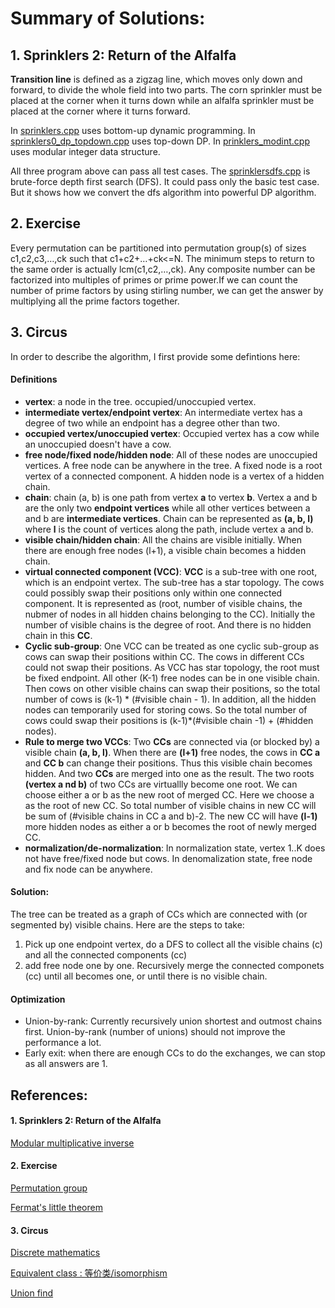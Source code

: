 # Summary of Solutions:

## 1. Sprinklers 2: Return of the Alfalfa

**Transition line** is defined as a zigzag line, which moves only down and forward, to divide the whole field into two parts.  The corn sprinkler must be placed at the corner when it turns down while an alfalfa sprinkler must be placed at the corner where it turns forward.

In [sprinklers.cpp](/2020_03Open/sprinklers.cpp) uses bottom-up dynamic programming.
In [sprinklers0_dp_topdown.cpp](/2020_03Open/sprinklers0_dp_topdown.cpp) uses top-down DP.
In [prinklers_modint.cpp](/2020_03Open/sprinklers_modint.cpp) uses modular integer data structure.

All three program above can pass all test cases.  The [sprinklersdfs.cpp](/2020_03Open/sprinklersdfs.cpp) is brute-force depth first search (DFS).  It could pass only the basic test case.  But it shows how we convert the dfs algorithm into powerful DP algorithm.


## 2. Exercise

Every permutation can be partitioned into permutation group(s) of sizes c1,c2,c3,…,ck such that c1+c2+…+ck<=N.  The minimum steps to return to the same order is actually lcm(c1,c2,…,ck).  Any composite number can be factorized into multiples of primes or prime power.If we can count the number of prime factors by using stirling number, we can get the answer by multiplying all the prime factors together.

## 3. Circus

In order to describe the algorithm, I first provide some defintions here:
#### Definitions

- **vertex**: a node in the tree. occupied/unoccupied vertex.
- **intermediate vertex/endpoint vertex**: An intermediate vertex has a degree of two while an endpoint has a degree other than two. 
- **occupied vertex/unoccupied vertex**: Occupied vertex has a cow while an unoccupied doesn't have a cow.
- **free node/fixed node/hidden node**: All of these nodes are unoccupied vertices. A free node can be anywhere in the tree. A fixed node is a root vertex of a connected component.  A hidden node is a vertex of a hidden chain.
- **chain**: chain (a, b) is one path from vertex **a** to vertex **b**. Vertex a and b are the only two **endpoint vertices** while all other vertices between a and b are **intermediate vertices**. Chain can be represented as **(a, b, l)** where **l** is the count of vertices along the path, include vertex a and b.
- **visible chain/hidden chain**: All the chains are visible initially. When there are enough free nodes (l+1), a visible chain becomes a hidden chain.
- **virtual connected component (VCC)**: **VCC** is a sub-tree with one root, which is an endpoint vertex. The sub-tree has a star topology.  The cows could possibly swap their positions only within one connected component.  It is represented as (root, number of visible chains, the nubmer of nodes in all hidden chains belonging to the CC).  Initially the number of visible chains is the degree of root.  And there is no hidden chain in this **CC**.
- **Cyclic sub-group**: One VCC can be treated as one cyclic sub-group as cows can swap their positions within CC.  The cows in different CCs could not swap their positions. As VCC has star topology, the root must be fixed endpoint.  All other (K-1) free nodes can be in one visible chain. Then cows on other visible chains can swap their positions, so the total number of cows is (k-1) * (#visible chain - 1). In addition, all the hidden nodes can temporarily used for storing cows.  So the total number of cows could swap their positions is (k-1)*(#visible chain -1) + (#hidden nodes).
- **Rule to merge two VCCs**: Two **CCs** are connected via (or blocked by) a visible chain **(a, b, l)**.  When there are **(l+1)** free nodes, the cows in **CC a** and **CC b** can change their positions.  Thus this visible chain becomes hidden. And two **CCs** are merged into one as the result.  The two roots **(vertex a nd b)** of two CCs are virtuallly become one root.  We can choose either a or b as the new root of merged CC. Here we choose a as the root of new CC.  So total number of visible chains in new CC will be sum of (#visible chains in CC a and b)-2.  The new CC will have  **(l-1)** more hidden nodes as either a or b becomes the root of newly merged CC.
- **normalization/de-normalization**: In normalization state, vertex 1..K does not have free/fixed node but cows. In denomalization state, free node and fix node can be anywhere.

#### Solution: 
The tree can be treated as a graph of CCs which are connected with (or segmented by) visible chains.  Here are the steps to take:

1. Pick up one endpoint vertex, do a DFS to collect all the visible chains (c) and all the connected components (cc)
2.  add free node one by one.  Recursively merge the connected componets (cc) until all becomes one, or until there is no visible chain.

#### Optimization

- Union-by-rank: Currently recursively union shortest and outmost chains first. Union-by-rank (number of unions) should not improve the performance a lot.
- Early exit: when there are enough CCs to do the exchanges, we can stop as all answers are 1.





## References:

#### 1. Sprinklers 2: Return of the Alfalfa

[Modular multiplicative inverse]( https://en.wikipedia.org/wiki/Modular_multiplicative_inverse)

#### 2. Exercise

[Permutation group]( https://en.wikipedia.org/wiki/Permutation_group)

[Fermat's little theorem]( https://en.wikipedia.org/wiki/Fermat%27s_little_theorem)


#### 3. Circus

[Discrete mathematics]( https://en.wikipedia.org/wiki/Discrete_mathematics)

[Equivalent class : 等价类/isomorphism](https://en.wikipedia.org/wiki/Equivalence_class )

[Union find]( https://en.wikipedia.org/wiki/Disjoint-set_data_structure)





